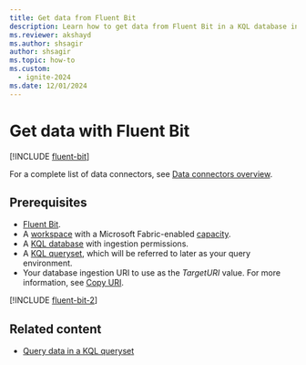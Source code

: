 ```yaml
---
title: Get data from Fluent Bit
description: Learn how to get data from Fluent Bit in a KQL database in Real-Time Intelligence.
ms.reviewer: akshayd
ms.author: shsagir
author: shsagir
ms.topic: how-to
ms.custom:
  - ignite-2024
ms.date: 12/01/2024
---
```

# Get data with Fluent Bit

[!INCLUDE [fluent-bit](~/../kusto-repo/data-explorer/includes/cross-repo/fluent-bit.md)]

For a complete list of data connectors, see [Data connectors overview](data-connectors/data-connectors.md).

## Prerequisites

* [Fluent Bit](https://docs.fluentbit.io/manual/installation/getting-started-with-fluent-bit).
* A [workspace](../fundamentals/create-workspaces.md) with a Microsoft Fabric-enabled [capacity](../enterprise/licenses.md#capacity).
* A [KQL database](create-database.md) with ingestion permissions.
* A [KQL queryset](create-query-set.md), which will be referred to later as your query environment. <a id=ingestion-uri></a>
* Your database ingestion URI to use as the *TargetURI* value. For more information, see [Copy URI](access-database-copy-uri.md#copy-uri).

[!INCLUDE [fluent-bit-2](~/../kusto-repo/data-explorer/includes/cross-repo/fluent-bit-2.md)]

<!--[!INCLUDE [fluent-bit-3](~/../kusto-repo/data-explorer/includes/cross-repo/fluent-bit-3.md)]-->

## Related content

* [Query data in a KQL queryset](kusto-query-set.md)
